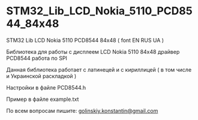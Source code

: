 # STM32_Lib_LCD_Nokia_5110_PCD8544_84x48
STM32 Lib LCD Nokia 5110 PCD8544 84x48 ( font EN RUS UA )

Библиотека для работы с дисплеем LCD Nokia 5110 84x48 драйвер PCD8544 работа по SPI

Данная библиотека работает с латинецей и с кириллицей ( в том числе и Украинской раскладкой )

Настройки в файле PCD8544.h

Пример в файле example.txt

По всем вопросам пишите: golinskiy.konstantin@gmail.com